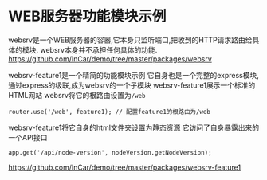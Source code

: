 # WEB服务器功能模块示例

websrv是一个WEB服务器的容器,它本身只监听端口,把收到的HTTP请求路由给具体的模块.
websrv本身并不承担任何具体的功能.
<https://github.com/InCar/demo/tree/master/packages/websrv>

websrv-feature1是一个精简的功能模块示例
它自身也是一个完整的express模块,通过express的级联,成为websrv的一个子模块
websrv-feature1展示一个标准的HTML网站
websrv将它的根路由设置为`/web`

`
router.use('/web', feature1); // 配置feature1的根路由为/web
`

websrv-feature1将它自身的html文件夹设置为静态资源
它访问了自身暴露出来的一个API接口

`
app.get('/api/node-version', nodeVersion.getNodeVersion);
`

<https://github.com/InCar/demo/tree/master/packages/websrv-feature1>